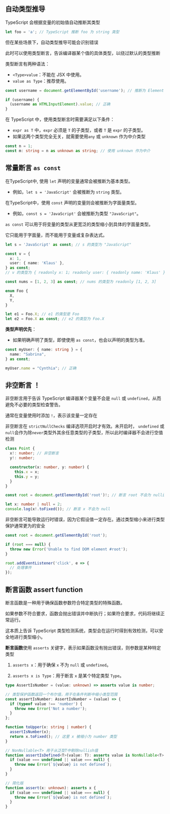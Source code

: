 ## 自动类型推导

TypeScript 会根据变量的初始值自动推断其类型

```ts
let foo = 'a'; // TypeScript 推断 foo 为 string 类型
```



但在某些场景下，自动类型推导可能会识别错误

此时可以使用类型断言，告诉编译器某个值的具体类型，以绕过默认的类型推断



类型断言有两种语法：

- `<Type>value`：不能在 JSX 中使用。
- `value as Type`：推荐使用。

```ts
const username = document.getElementById('username'); // 推断为 Element

if (username) {
  (username as HTMLInputElement).value; // 正确
}
```



在 TypeScript 中，使用类型断言时需要满足以下条件：

- `expr as T` 中，`expr` 必须是 `T` 的子类型，或者 `T` 是 `expr` 的子类型。
- 如果这两个类型完全无关，就需要使用`any` 或 `unknown` 作为中介类型

```ts
const n = 1;
const m: string = n as unknown as string; // 使用 unknown 作为中介
```



## 常量断言 `as const`

在TypeScript中, 使用 `let` 声明的变量通常会被推断为基本类型。

- 例如，`let s = 'JavaScript'` 会被推断为 `string` 类型。

在TypeScript中，使用 `const` 声明的变量则会被推断为字面量类型。

- 例如，`const s = 'JavaScript'` 会被推断为类型 `"JavaScript"`。



`as const` 可以用于将变量的类型从更宽泛的类型缩小到具体的字面量类型。

它只能用于字面量，而不能用于变量或复杂表达式。

```ts
let s = 'JavaScript' as const; // s 的类型为 "JavaScript"

const v = {
  x: 1,
  user: { name: 'Klaus' },
} as const;
// v 的类型为 { readonly x: 1; readonly user: { readonly name: 'Klaus' } }

const nums = [1, 2, 3] as const; // nums 的类型为 readonly [1, 2, 3]

enum Foo {
  X,
  Y,
}

let e1 = Foo.X; // e1 的类型是 Foo
let e2 = Foo.X as const; // e2 的类型为 Foo.X
```



**类型声明优先**：

- 如果明确声明了类型，即使使用 `as const`，也会以声明的类型为准。

```typescript
const myUser: { name: string } = {
  name: "Sabrina",
} as const;

myUser.name = "Cynthia"; // 正确
```





## 非空断言 ！

非空断言用于告诉 TypeScript 编译器某个变量不会是 `null` 或 `undefined`，从而避免不必要的类型检查警告。

通常在变量使用时添加 `!`，表示该变量一定存在

非空断言在 `strictNullChecks` 编译选项开启时才有效。未开启时， `undefined` 或 `null`会作为除`never`类型外其余任意类型的子类型，所以此时编译器不会进行空值检测

```ts
class Point {
  x!: number; // 非空断言
  y!: number;

  constructor(x: number, y: number) {
    this.x = x;
    this.y = y;
  }
}

const root = document.getElementById('root')!; // 断言 root 不会为 nullish值

let x: number | null = 2;
console.log(x!.toFixed()); // 断言 x 不会为 null
```



非空断言可能导致运行时错误，因为它假设值一定存在。通过类型缩小来进行类型保护通常更为的安全

```ts
const root = document.getElementById('root');

if (root === null) {
  throw new Error('Unable to find DOM element #root');
}

root.addEventListener('click', e => {
  // 处理事件
});
```



## 断言函数 assert function

断言函数是一种用于确保函数参数符合特定类型的特殊函数。

如果参数不符合要求，函数会抛出错误并中断执行；如果符合要求，代码将继续正常运行。

这本质上告诉 TypeScript 类型检测系统，类型会在运行时得到有效检测，可以安全地进行类型缩小。



**断言函数**使用 `asserts` 关键字，表示如果函数没有抛出错误，则参数是某种特定类型

1. `asserts x`：用于确保 `x` 不为 `null` 或 `undefined`。

2. `asserts x is Type`：用于断言 `x` 是某个特定类型 `Type`。



```ts
type AssertIsNumber = (value: unknown) => asserts value is number;

// 类型保护函数返回一个布尔值，用于在条件判断中缩小类型范围
const assertIsNumber: AssertIsNumber = (value) => {
  if (typeof value !== 'number') {
    throw new Error('Not a number');
  }
};

function toUpper(x: string | number) {
  assertIsNumber(x);
  return x.toFixed(); // 这里 x 被缩小为 number 类型
}
```

```ts
// NonNullable<T> 用于从泛型T中剔除nullish值
function assertIsDefined<T>(value: T): asserts value is NonNullable<T> {
  if (value === undefined || value === null) {
    throw new Error(`${value} is not defined`);
  }
}

// 简化版
function assert(x: unknown): asserts x {
  if (value === undefined || value === null) {
    throw new Error(`${value} is not defined`);
  }
}
```

